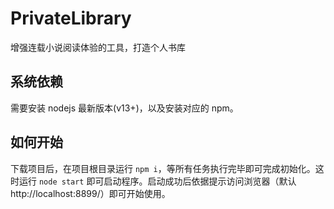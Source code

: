 # PrivateLibrary
增强连载小说阅读体验的工具，打造个人书库

## 系统依赖
需要安装 nodejs 最新版本(v13+)，以及安装对应的 npm。

## 如何开始
下载项目后，在项目根目录运行 `npm i`，等所有任务执行完毕即可完成初始化。这时运行 `node start` 即可启动程序。启动成功后依据提示访问浏览器（默认http://localhost:8899/）即可开始使用。
